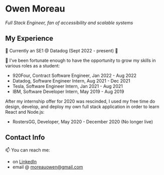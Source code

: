 # Owen Moreau

*Full Stack Engineer, fan of accessibility and scalable systems*<br>

## My Experience

💬 Currently an SE1 @ Datadog (Sept 2022 - present) 👋

💬 I've been fortunate enough to have the opportunity to grow my skills in various roles as a student: 
- 920Four, Contract Software Engineer, Jan 2022 - Aug 2022
- Datadog, Software Engineer Intern, Aug 2021 - Dec 2021
- Tesla, Software Engineer Intern, Jan 2021 - Aug 2021
- IBM, Software Developer Intern, May 2019 - Aug 2019<br>

After my internship offer for 2020 was rescinded, I used my free time do design, develop, and deploy my 
own full stack application in order to learn React and Node.js:
- RostersGG, Developer, May 2020 - December 2020 (No longer live)<br>

## Contact Info

📫 You can reach me:
- on [LinkedIn](http://www.linkedin.com/in/moreauowen)
- email @ moreauowen@gmail.com
